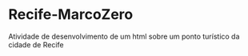 # Recife-MarcoZero
Atividade de desenvolvimento de um html sobre um ponto turístico da cidade de Recife
